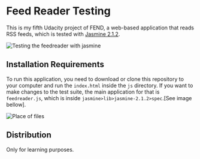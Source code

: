# Feed Reader Testing

This is my fifth Udacity project of FEND, a web-based application that reads RSS feeds, which is tested with [Jasmine 2.1.2](http://jasmine.github.io/).

![Testing the feedreader with jasmine](https://i.imgur.com/onO1s5w.png)

## Installation Requirements

To run this application, you need to download or clone this repository to your computer and run the `index.html` inside the `js` directory.
If you want to make changes to the test suite, the main application for that is `feedreader.js`, which is inside `jasmine>lib>jasmine-2.1.2>spec`.[See image bellow].

![Place of files](https://i.imgur.com/hm3CuZ5.png)

## Distribution

Only for learning purposes.
